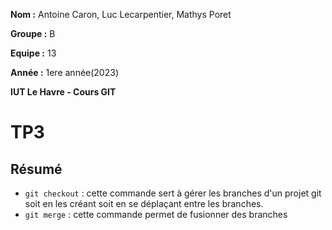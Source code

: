 **Nom :** Antoine Caron, Luc Lecarpentier, Mathys Poret

**Groupe :** B

**Equipe :** 13

**Année :** 1ere année(2023)

**IUT Le Havre - Cours GIT**

# TP3

## Résumé

- ```git checkout``` : cette commande sert à gérer les branches d'un projet git soit en les créant soit en se déplaçant entre les branches.
- ```git merge``` : cette commande permet de fusionner des branches
